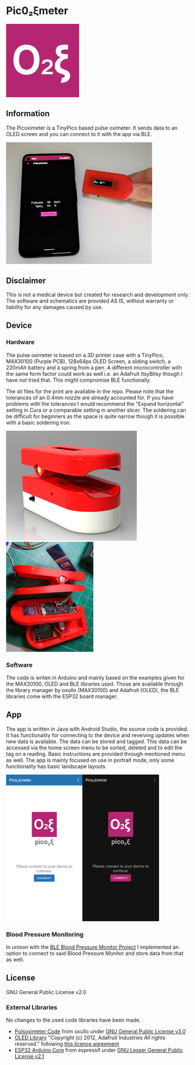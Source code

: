 # Pic0₂ξmeter
<img src="./Images/Logo_Picoxi.png" alt="Logo for the Picoximeter" width="200"/>

## Information
The Picoximeter is a TinyPico based pulse oximeter. It sends data to an OLED screen and you can connect to it with the app via BLE.

<img src="./Images/use.jpg" alt="Pulseoximeter with app in use." width="400"/>

## Disclaimer
This is not a medical device but created for research and development only.
The software and schematics are provided AS IS, without warranty or liability for any damages caused by use.

## Device
### Hardware
The pulse oximeter is based on a 3D printer case with a TinyPico, MAX30100 (Purple PCB), 128x64px OLED Screen, a sliding switch, a 220mAh battery and a spring from a pen. A different microcontroller with the same form factor could work as well i.e. an Adafruit ItsyBitsy though I have not tried that. This might compromise BLE functionally.

The stl files for the print are available in the repo. Please note that the tolerances of an 0.4mm nozzle are already accounted for. If you have problems with the tolerances I would recommend the "Expand horizontal" setting in Cura or a comparable setting in another slicer.
The soldering can be difficult for beginners as the space is quite narrow though it is possible with a basic soldering iron.

<img src="./Images/render.png" alt="Rendered image of the device case." height="300"/><img src="./Images/Assembly.jpg" alt="Image with an assembled Picoximeter which is opened to see the wires." height="300"/>

### Software
The code is writen in Arduino and mainly based on the examples given for the MAX30100, OLED and BLE libraries used. Those are available through the library manager by oxullo (MAX30100) and Adafruit (OLED), the BLE libraries come with the ESP32 board manager.

## App
The app is written in Java with Android Studio, the source code is provided. It has functionality for connecting to the device and reveiving updates when new data is available. The data can be stored and tagged. This data can be accessed via the home screen menu to be sorted, deleted and to edit the tag on a reading. Basic instructions are provided through mentioned menu as well.
The app is mainly focused on use in portrait mode, only some functionality has basic landscape layouts.

<img src="./Images/Day_UI.png" alt="Bright UI for the app." height="400"/><img src="./Images/Night_UI.png" alt="Das UI for the app." height="400"/>

### Blood Pressure Monitoring
In unison with the [BLE Blood Pressure Monitor Project](https://github.com/dont-ask-why/BLEBloodPressureMonitor) I implemented an option to connect to said Blood Pressure Monitor and store data from that as well.

## License
GNU General Public License v2.0

### External Libraries
No changes to the used code libraries have been made.
- [Pulsoximeter Code](https://github.com/oxullo/Arduino-MAX30100) from oxullo under [GNU General Public License v3.0](https://github.com/oxullo/Arduino-MAX30100/blob/master/LICENSE.md)
- [OLED Library](https://github.com/adafruit/Adafruit_SSD1306) "Copyright (c) 2012, Adafruit Industries All rights reserved." following [this licence agreement](https://github.com/adafruit/Adafruit_SSD1306/blob/master/license.txt)
- [ESP32 Arduino Core](https://github.com/espressif/arduino-esp32) from espressif under [GNU Lesser General Public License v2.1](https://github.com/espressif/arduino-esp32/blob/master/LICENSE.md)


